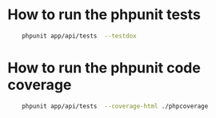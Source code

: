 
How to run the phpunit tests
===========
```bash
	phpunit app/api/tests  --testdox
```


How to run the phpunit code coverage
===========
```bash
	phpunit app/api/tests  --coverage-html ./phpcoverage
```


